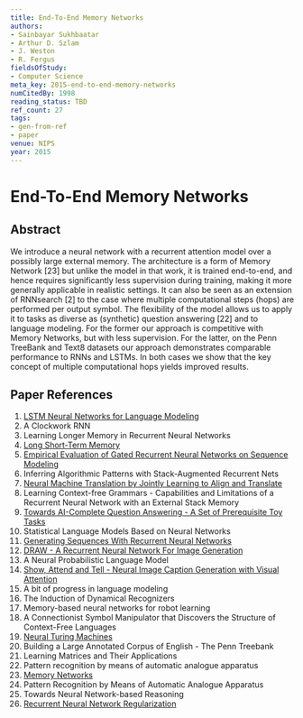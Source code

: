 ```yaml
---
title: End-To-End Memory Networks
authors:
- Sainbayar Sukhbaatar
- Arthur D. Szlam
- J. Weston
- R. Fergus
fieldsOfStudy:
- Computer Science
meta_key: 2015-end-to-end-memory-networks
numCitedBy: 1998
reading_status: TBD
ref_count: 27
tags:
- gen-from-ref
- paper
venue: NIPS
year: 2015
---
```


# End-To-End Memory Networks

## Abstract

We introduce a neural network with a recurrent attention model over a possibly large external memory. The architecture is a form of Memory Network [23] but unlike the model in that work, it is trained end-to-end, and hence requires significantly less supervision during training, making it more generally applicable in realistic settings. It can also be seen as an extension of RNNsearch [2] to the case where multiple computational steps (hops) are performed per output symbol. The flexibility of the model allows us to apply it to tasks as diverse as (synthetic) question answering [22] and to language modeling. For the former our approach is competitive with Memory Networks, but with less supervision. For the latter, on the Penn TreeBank and Text8 datasets our approach demonstrates comparable performance to RNNs and LSTMs. In both cases we show that the key concept of multiple computational hops yields improved results.

## Paper References

1. [LSTM Neural Networks for Language Modeling](2012-lstm-neural-networks-for-language-modeling)
2. A Clockwork RNN
3. Learning Longer Memory in Recurrent Neural Networks
4. [Long Short-Term Memory](1997-long-short-term-memory)
5. [Empirical Evaluation of Gated Recurrent Neural Networks on Sequence Modeling](2014-empirical-evaluation-of-gated-recurrent-neural-networks-on-sequence-modeling)
6. Inferring Algorithmic Patterns with Stack-Augmented Recurrent Nets
7. [Neural Machine Translation by Jointly Learning to Align and Translate](2015-neural-machine-translation-by-jointly-learning-to-align-and-translate)
8. Learning Context-free Grammars - Capabilities and Limitations of a Recurrent Neural Network with an External Stack Memory
9. [Towards AI-Complete Question Answering - A Set of Prerequisite Toy Tasks](2016-towards-ai-complete-question-answering-a-set-of-prerequisite-toy-tasks)
10. Statistical Language Models Based on Neural Networks
11. [Generating Sequences With Recurrent Neural Networks](2013-generating-sequences-with-recurrent-neural-networks)
12. [DRAW - A Recurrent Neural Network For Image Generation](2015-draw-a-recurrent-neural-network-for-image-generation)
13. A Neural Probabilistic Language Model
14. [Show, Attend and Tell - Neural Image Caption Generation with Visual Attention](2015-show-attend-and-tell-neural-image-caption-generation-with-visual-attention)
15. A bit of progress in language modeling
16. The Induction of Dynamical Recognizers
17. Memory-based neural networks for robot learning
18. A Connectionist Symbol Manipulator that Discovers the Structure of Context-Free Languages
19. [Neural Turing Machines](2014-neural-turing-machines)
20. Building a Large Annotated Corpus of English - The Penn Treebank
21. Learning Matrices and Their Applications
22. Pattern recognition by means of automatic analogue apparatus
23. [Memory Networks](2015-memory-networks)
24. Pattern Recognition by Means of Automatic Analogue Apparatus
25. Towards Neural Network-based Reasoning
26. [Recurrent Neural Network Regularization](2014-recurrent-neural-network-regularization)
